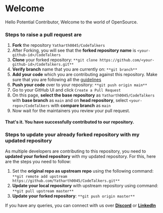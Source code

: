 # Welcome
Hello Potential Contributor, Welcome to the world of OpenSource.

### Steps to raise a pull request are

1. **Fork** the repository `Yatharth0045/CodeTalkers`
2. After Forking, you will see that the **forked repository name** is `<your-github-id>/CodeTalkers`
3. **Clone** your forked repository: `**git clone https://github.com/<your-github-id>/CodeTalkers.git**`
4. **Verify branch** name that you are currently on: `**git branch**`
5. **Add your code** which you are contributing against this repository. Make sure that you are following all the [guidelines](CONTRIBUTION.md)
6. **Push your code** over to your repository: `**git push origin main**`
7. Go to your GitHub UI and click `Create a Pull Request` 
8. On this page, **select the base repository** as `Yatharth0045/CodeTalkers` with **base branch** as `main` and on **head repository**, select `<your-repo>/CodeTalkers` with **compare branch** as `main`
9. Now wait for the maintainers you review your pull request.

#### That's it. You have successfully contributed to our repository.

### Steps to update your already forked repository with my updated repository 

As multiple developers are contributing to this repository, you need to **updated your forked repository** with my updated repository. For this, here are the steps you need to follow:

1. Set the **original repo as upstream repo** using the following command: `**git remote add upstream https://github.com/Yatharth0045/CodeTalkers.git**`
2. **Update your local repository** with upstream repository using command: `**git pull upstream master**`
3. **Update your forked repository**: `**git push origin master**`

If you have any queries, you can connect with us over [**Discord**](https://discord.gg/f8RhQEp) or [**LinkedIn**](https://www.linkedin.com/in/yatharth7/)